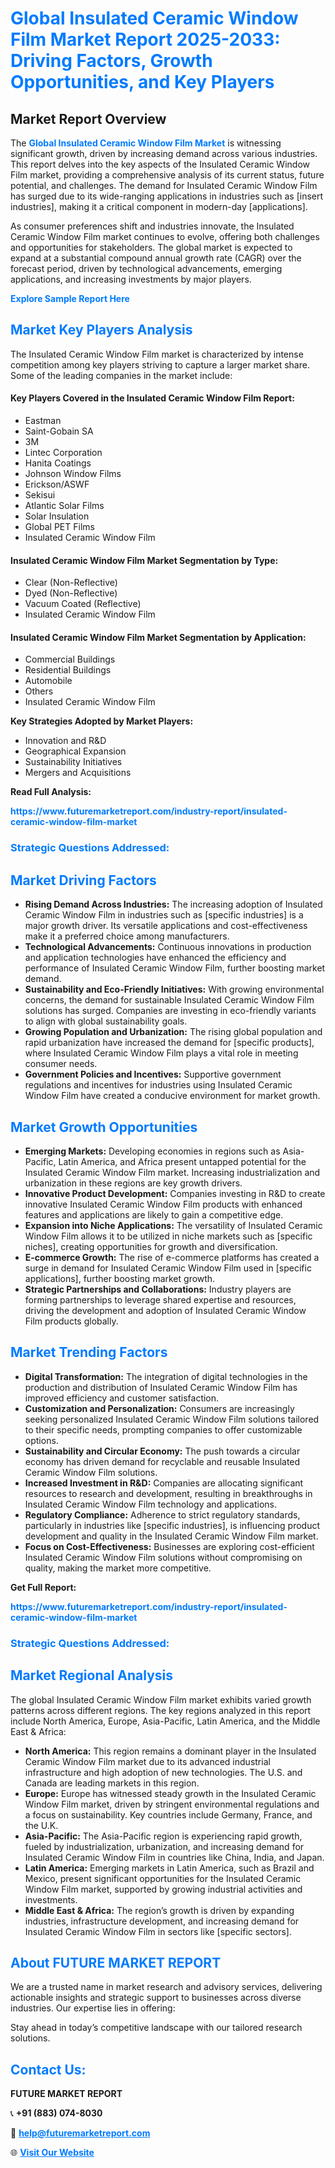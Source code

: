 <h1 style="color: #007BFF;">Global Insulated Ceramic Window Film Market Report 2025-2033: Driving Factors, Growth Opportunities, and Key Players</h1>

<section id="overview">
<h2>Market Report Overview</h2>
<p>The <a href="https://www.futuremarketreport.com/industry-report/insulated-ceramic-window-film-market" style="color: #007BFF; text-decoration: none;"><strong>Global Insulated Ceramic Window Film Market</strong></a> is witnessing significant growth, driven by increasing demand across various industries. This report delves into the key aspects of the Insulated Ceramic Window Film market, providing a comprehensive analysis of its current status, future potential, and challenges. The demand for Insulated Ceramic Window Film has surged due to its wide-ranging applications in industries such as [insert industries], making it a critical component in modern-day [applications].</p>
<p>As consumer preferences shift and industries innovate, the Insulated Ceramic Window Film market continues to evolve, offering both challenges and opportunities for stakeholders. The global market is expected to expand at a substantial compound annual growth rate (CAGR) over the forecast period, driven by technological advancements, emerging applications, and increasing investments by major players.</p>
</section>

<section id="overview">
<p><a href="https://www.futuremarketreport.com/request-sample/reportId=101082" style="color: #007BFF; text-decoration: none;"><strong>Explore Sample Report Here</strong></a></p>
</section>

<section id="key-players">
<h2 style="color: #007BFF;">Market Key Players Analysis</h2>
<p>The Insulated Ceramic Window Film market is characterized by intense competition among key players striving to capture a larger market share. Some of the leading companies in the market include:</p>
<h4>Key Players Covered in the Insulated Ceramic Window Film Report:</h4>
<ul><li>Eastman</li><li>Saint-Gobain SA</li><li>3M</li><li>Lintec Corporation</li><li>Hanita Coatings</li><li>Johnson Window Films</li><li>Erickson/ASWF</li><li>Sekisui</li><li>Atlantic Solar Films</li><li>Solar Insulation</li><li>Global PET Films</li><li>Insulated Ceramic Window Film</li></ul>
<h4>Insulated Ceramic Window Film Market Segmentation by Type:</h4>
<ul><li>Clear (Non-Reflective)</li><li>Dyed (Non-Reflective)</li><li>Vacuum Coated (Reflective)</li><li>Insulated Ceramic Window Film</li></ul>

<h4>Insulated Ceramic Window Film Market Segmentation by Application:</h4>
<ul><li>Commercial Buildings</li><li>Residential Buildings</li><li>Automobile</li><li>Others</li><li>Insulated Ceramic Window Film</li></ul>
<p><strong>Key Strategies Adopted by Market Players:</strong></p>
<ul>
<li>Innovation and R&D</li>
<li>Geographical Expansion</li>
<li>Sustainability Initiatives</li>
<li>Mergers and Acquisitions</li>
</ul>
</section>

<section>
<p><strong>Read Full Analysis: </strong></p><a href="https://www.futuremarketreport.com/industry-report/insulated-ceramic-window-film-market" style="color: #007BFF; text-decoration: none;"><strong>https://www.futuremarketreport.com/industry-report/insulated-ceramic-window-film-market</strong></a>
<h3 style="color: #007BFF;">Strategic Questions Addressed:</h3>
</section>

<section id="driving-factors">
<h2 style="color: #007BFF;">Market Driving Factors</h2>
<ul>
<li><strong>Rising Demand Across Industries:</strong> The increasing adoption of Insulated Ceramic Window Film in industries such as [specific industries] is a major growth driver. Its versatile applications and cost-effectiveness make it a preferred choice among manufacturers.</li>
<li><strong>Technological Advancements:</strong> Continuous innovations in production and application technologies have enhanced the efficiency and performance of Insulated Ceramic Window Film, further boosting market demand.</li>
<li><strong>Sustainability and Eco-Friendly Initiatives:</strong> With growing environmental concerns, the demand for sustainable Insulated Ceramic Window Film solutions has surged. Companies are investing in eco-friendly variants to align with global sustainability goals.</li>
<li><strong>Growing Population and Urbanization:</strong> The rising global population and rapid urbanization have increased the demand for [specific products], where Insulated Ceramic Window Film plays a vital role in meeting consumer needs.</li>
<li><strong>Government Policies and Incentives:</strong> Supportive government regulations and incentives for industries using Insulated Ceramic Window Film have created a conducive environment for market growth.</li>
</ul>
</section>

<section id="growth-opportunities">
<h2 style="color: #007BFF;">Market Growth Opportunities</h2>
<ul>
<li><strong>Emerging Markets:</strong> Developing economies in regions such as Asia-Pacific, Latin America, and Africa present untapped potential for the Insulated Ceramic Window Film market. Increasing industrialization and urbanization in these regions are key growth drivers.</li>
<li><strong>Innovative Product Development:</strong> Companies investing in R&D to create innovative Insulated Ceramic Window Film products with enhanced features and applications are likely to gain a competitive edge.</li>
<li><strong>Expansion into Niche Applications:</strong> The versatility of Insulated Ceramic Window Film allows it to be utilized in niche markets such as [specific niches], creating opportunities for growth and diversification.</li>
<li><strong>E-commerce Growth:</strong> The rise of e-commerce platforms has created a surge in demand for Insulated Ceramic Window Film used in [specific applications], further boosting market growth.</li>
<li><strong>Strategic Partnerships and Collaborations:</strong> Industry players are forming partnerships to leverage shared expertise and resources, driving the development and adoption of Insulated Ceramic Window Film products globally.</li>
</ul>
</section>

<section id="trending-factors">
<h2 style="color: #007BFF;">Market Trending Factors</h2>
<ul>
<li><strong>Digital Transformation:</strong> The integration of digital technologies in the production and distribution of Insulated Ceramic Window Film has improved efficiency and customer satisfaction.</li>
<li><strong>Customization and Personalization:</strong> Consumers are increasingly seeking personalized Insulated Ceramic Window Film solutions tailored to their specific needs, prompting companies to offer customizable options.</li>
<li><strong>Sustainability and Circular Economy:</strong> The push towards a circular economy has driven demand for recyclable and reusable Insulated Ceramic Window Film solutions.</li>
<li><strong>Increased Investment in R&D:</strong> Companies are allocating significant resources to research and development, resulting in breakthroughs in Insulated Ceramic Window Film technology and applications.</li>
<li><strong>Regulatory Compliance:</strong> Adherence to strict regulatory standards, particularly in industries like [specific industries], is influencing product development and quality in the Insulated Ceramic Window Film market.</li>
<li><strong>Focus on Cost-Effectiveness:</strong> Businesses are exploring cost-efficient Insulated Ceramic Window Film solutions without compromising on quality, making the market more competitive.</li>
</ul>
</section>

<section>
<p><strong>Get Full Report: </strong></p><a href="https://www.futuremarketreport.com/industry-report/insulated-ceramic-window-film-market" style="color: #007BFF; text-decoration: none;"><strong>https://www.futuremarketreport.com/industry-report/insulated-ceramic-window-film-market</strong></a>
<h3 style="color: #007BFF;">Strategic Questions Addressed:</h3>
</section>


<section id="regional-analysis">
<h2 style="color: #007BFF;">Market Regional Analysis</h2>
<p>The global Insulated Ceramic Window Film market exhibits varied growth patterns across different regions. The key regions analyzed in this report include North America, Europe, Asia-Pacific, Latin America, and the Middle East & Africa:</p>
<ul>
<li><strong>North America:</strong> This region remains a dominant player in the Insulated Ceramic Window Film market due to its advanced industrial infrastructure and high adoption of new technologies. The U.S. and Canada are leading markets in this region.</li>
<li><strong>Europe:</strong> Europe has witnessed steady growth in the Insulated Ceramic Window Film market, driven by stringent environmental regulations and a focus on sustainability. Key countries include Germany, France, and the U.K.</li>
<li><strong>Asia-Pacific:</strong> The Asia-Pacific region is experiencing rapid growth, fueled by industrialization, urbanization, and increasing demand for Insulated Ceramic Window Film in countries like China, India, and Japan.</li>
<li><strong>Latin America:</strong> Emerging markets in Latin America, such as Brazil and Mexico, present significant opportunities for the Insulated Ceramic Window Film market, supported by growing industrial activities and investments.</li>
<li><strong>Middle East & Africa:</strong> The region’s growth is driven by expanding industries, infrastructure development, and increasing demand for Insulated Ceramic Window Film in sectors like [specific sectors].</li>
</ul>
</section>

<footer>
<h2 style="color: #007BFF;">About FUTURE MARKET REPORT</h2>
<p>We are a trusted name in market research and advisory services, delivering actionable insights and strategic support to businesses across diverse industries. Our expertise lies in offering:</p>

<p>Stay ahead in today’s competitive landscape with our tailored research solutions.</p>

<h2 style="color: #007BFF;">Contact Us:</h2>
<p><strong>FUTURE MARKET REPORT</strong></p>
<p>📞 <strong>+91 (883) 074-8030</strong></p>
<p>📧 <strong><a href="mailto:help@futuremarketreport.com" style="color: #007BFF;">help@futuremarketreport.com</a></strong></p>
<p>🌐 <strong><a href="https://www.futuremarketreport.com/" style="color: #007BFF;">Visit Our Website</a></strong></p>
</footer>
